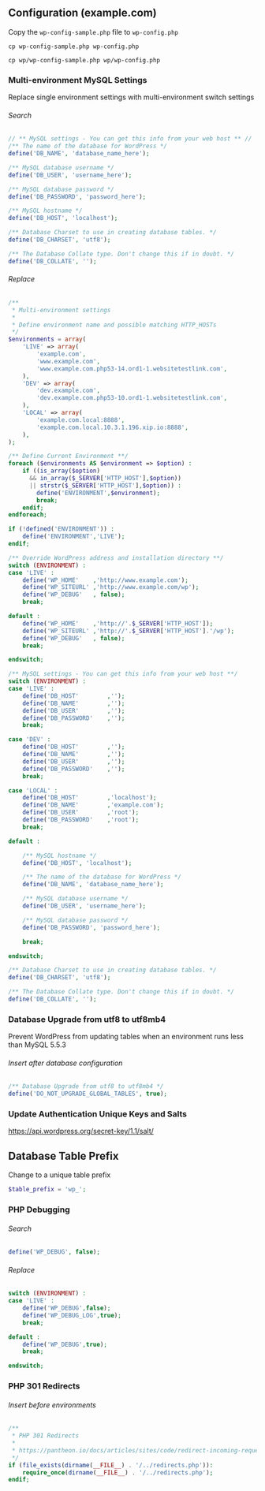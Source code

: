 ## Configuration (example.com)
Copy the ```wp-config-sample.php``` file to ```wp-config.php```
```shell
cp wp-config-sample.php wp-config.php
```
```shell
cp wp/wp-config-sample.php wp/wp-config.php
```

### Multi-environment MySQL Settings
Replace single environment settings with multi-environment switch settings

###### Search
```php
// ** MySQL settings - You can get this info from your web host ** //
/** The name of the database for WordPress */
define('DB_NAME', 'database_name_here');

/** MySQL database username */
define('DB_USER', 'username_here');

/** MySQL database password */
define('DB_PASSWORD', 'password_here');

/** MySQL hostname */
define('DB_HOST', 'localhost');

/** Database Charset to use in creating database tables. */
define('DB_CHARSET', 'utf8');

/** The Database Collate type. Don't change this if in doubt. */
define('DB_COLLATE', '');
```
###### Replace
```php
/**
 * Multi-environment settings
 *
 * Define environment name and possible matching HTTP_HOSTs
 */
$environments = array(
	'LIVE' => array(
		'example.com',
		'www.example.com',
		'www.example.com.php53-14.ord1-1.websitetestlink.com',
	),
	'DEV' => array(
		'dev.example.com',
		'dev.example.com.php53-10.ord1-1.websitetestlink.com',
	),
	'LOCAL' => array(
		'example.com.local:8888',
		'example.com.local.10.3.1.196.xip.io:8888',
	),
);

/** Define Current Environment **/
foreach ($environments AS $environment => $option) :
	if ((is_array($option)
	  && in_array($_SERVER['HTTP_HOST'],$option))
	  || strstr($_SERVER['HTTP_HOST'],$option)) :
		define('ENVIRONMENT',$environment);
		break;
	endif;
endforeach;

if (!defined('ENVIRONMENT')) :
	define('ENVIRONMENT','LIVE');
endif;

/** Override WordPress address and installation directory **/
switch (ENVIRONMENT) :
case 'LIVE' :
	define('WP_HOME'	,'http://www.example.com');
	define('WP_SITEURL'	,'http://www.example.com/wp');
	define('WP_DEBUG'	, false);
	break;

default :
	define('WP_HOME'	,'http://'.$_SERVER['HTTP_HOST']);
	define('WP_SITEURL'	,'http://'.$_SERVER['HTTP_HOST'].'/wp');
	define('WP_DEBUG'	, false);
	break;

endswitch;

/** MySQL settings - You can get this info from your web host **/
switch (ENVIRONMENT) :
case 'LIVE' :
	define('DB_HOST'		,'');
	define('DB_NAME'		,'');
	define('DB_USER'		,'');
	define('DB_PASSWORD'	,'');
	break;

case 'DEV' :
	define('DB_HOST'		,'');
	define('DB_NAME'		,'');
	define('DB_USER'		,'');
	define('DB_PASSWORD'	,'');
	break;

case 'LOCAL' :
	define('DB_HOST'		,'localhost');
	define('DB_NAME'		,'example.com');
	define('DB_USER'		,'root');
	define('DB_PASSWORD'	,'root');
	break;

default :

	/** MySQL hostname */
	define('DB_HOST', 'localhost');

	/** The name of the database for WordPress */
	define('DB_NAME', 'database_name_here');

	/** MySQL database username */
	define('DB_USER', 'username_here');

	/** MySQL database password */
	define('DB_PASSWORD', 'password_here');

	break;

endswitch;

/** Database Charset to use in creating database tables. */
define('DB_CHARSET', 'utf8');

/** The Database Collate type. Don't change this if in doubt. */
define('DB_COLLATE', '');
```

### Database Upgrade from utf8 to utf8mb4
Prevent WordPress from updating tables when an environment runs less than MySQL 5.5.3

###### Insert after database configuration
```php
/** Database Upgrade from utf8 to utf8mb4 */
define('DO_NOT_UPGRADE_GLOBAL_TABLES', true);
```

### Update Authentication Unique Keys and Salts
https://api.wordpress.org/secret-key/1.1/salt/

## Database Table Prefix
Change to a unique table prefix
```php
$table_prefix = 'wp_';
```

### PHP Debugging
###### Search
```php
define('WP_DEBUG', false);
```
###### Replace
```php
switch (ENVIRONMENT) :
case 'LIVE' :
	define('WP_DEBUG',false);
 	define('WP_DEBUG_LOG',true);
	break;

default :
	define('WP_DEBUG',true);
	break;

endswitch;
```

### PHP 301 Redirects
###### Insert before environments
```php
/**
 * PHP 301 Redirects
 *
 * https://pantheon.io/docs/articles/sites/code/redirect-incoming-requests/
 */
if (file_exists(dirname(__FILE__) . '/../redirects.php')):
	require_once(dirname(__FILE__) . '/../redirects.php');
endif;
```
